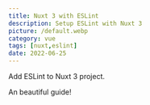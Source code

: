 ```yaml
---
title: Nuxt 3 with ESLint
description: Setup ESLint with Nuxt 3
picture: /default.webp
category: vue
tags: [nuxt,eslint]
date: 2022-06-25
---
```


Add ESLint to Nuxt 3 project.

<!--more-->

An beautiful guide!
